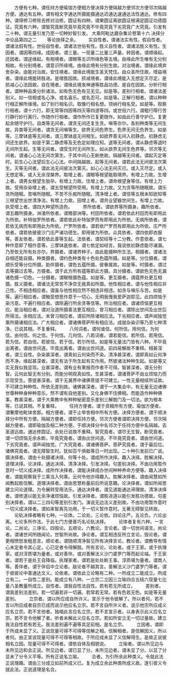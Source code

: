 <!-- { "loadSidebar": true } -->
　　方便有七种。谓任持方便瑜珈方便相方便决择方便隔越方便邻次方便邻次隔越方便。通达有五种。谓有相文字通达所摄能摄通达迟通达速通达法性通达。修有四种。谓得修习修除去修对治修。圆证有四种。谓果圆证离欲圆证根满足圆证功德圆证。究竟有六种。谓智究竟断究竟毕竟究竟不毕竟究竟下劣究竟广大究竟。引发有二十种。谓无量引发乃至一切种妙智引发。
大乘阿毗达磨杂集论卷第十六
决择分中论品第四之二
　　等论抉择之余。
　　实自性者。谓诸法实有性。假自性者。谓诸法假有性。世俗自性者。谓诸法世俗有性。胜义自性者。谓诸法胜义有性。生因者。谓因等四缘。成因者。谓三量。一现量二比量三声量。转因者。谓顺缘起。还因者。谓逆缘起。有相境者。谓眼等五识所缘色等五境。由缘此所生唯有无分别相故。有分别境者。谓意识所缘境。由缘此境有分别生故。对治境者。谓缘此境弃舍杂染。由能对治故。安住境者。谓缘此境能生圣天梵住。由众圣所住故。增益境者。谓缘此境能转胜进。是增胜因故。损减境者。谓缘此境能入无想定灭尽定。是损减心心法因故。自在境者。谓缘此境发神通等胜品功德。是自在因故。分析行相者。谓种种品类分析诸法。如有色无色有见无见。如是等。差别行相者。谓诸法差别义。如一信相或名心净。或名喜乐。或名忍可。如是等。正解行相者。谓以种种行相正解所缘境。如了别行相名识。取像行相名想。领纳行相名受。如是等。观察行相者。谓十六行。即无常等四因等四灭等四道等四。或世俗六行。谓粗行障行苦行静行妙行离行。作随作行相者。谓作所作已复更随作。如由此行善守护已。复更起余随守护行。自类等无间者。谓贪无间还复生贪。嗔等亦尔。各别种类等无间生故。异类等无间者。谓贪无间嗔等生。欲界无间色界生。色界无间无色界生。如是等。三摩钵底等无间者。谓三摩钵底无间相生。如欲界善无间入初静虑。初静虑无间还生欲界。如是于第二静虑等及无色定如理应知。退等无间者。谓从静虑等退时无间所生起。生等无间者。谓受生时无间所生。如从欲界无间生色界等。邻次等无间者。谓诸心心法无间次第生。于其中间心无断绝故。隔越等无间者。谓起灭定等时。前生心心法望后生心心法。中间隔越故。起等无间者。谓若此法无间彼法次第生。灭等无间者。谓此法无间彼法次第灭。如心心法无间灭已。或入灭尽定。或入无想定等。或入无余涅槃界。取增上者。谓眼等根望能取境界。有增上力故。生增上者。谓男女根望生胎孕。有增上力故。住增上者。谓命根望身等住。有增上力故。受用杂染增上者。谓五受根望所受用。有增上力故。又为贪等所随眠故。谓乐贪所随眠。苦嗔所随眠。不苦不乐痴所随眠。清净增上者。谓信等五根未知欲知等三根望世出世清净法。有增上力故。田增上者。谓共业望器世间生。有增上力故。执受增上者。谓四大种望所造色。
　　界所依者。谓欲界等所摄身。趣所依者。谓五趣所摄身。洲渚所依者。谓赡部洲等。村田所依者。谓若依此村田而有即用此为所依。补特伽罗所依者。谓若依此补特伽罗而有即用此为所依。无病所依者。谓若依无病而有即用此为所依。尸罗所依者。谓若依尸罗而有即用此为所依。庄严所依者。谓若依彼彼沙门庄严诸功德生。即用彼为所依。众具依者。谓四依即衣服等。善友依者。谓若依此善等生起。法依者。谓契经等十二分教。作意依者。谓七种作意即了相作意等。三摩钵底依者。谓七依定如经言。我说依初静虑能尽诸漏。乃至依无所有处亦尔。界摄者。谓诸界种子。由此能摄种所生法。相摄者。谓诸法自相还能自摄。种类摄者。谓约色种类有十色处色蕴所摄。如是等。分位摄者。谓顺乐受等分位所摄。助伴摄者。谓色五蕴所摄。彼眷属故。如是等。时摄者。谓过去等摄过去等。方摄者。谓于此方所有蕴等即此方摄。具分摄者。谓欲色无色无漏诸色摄一切色。一分摄者。谓眼根摄色蕴。如是等。更互摄者。谓蕴界处更互相摄。胜义摄者。谓诸法无常苦不净空无我真如所摄。他性相应者。谓与他性相应非己性。不相违相应者。谓虽与他性相应然不相违非相违。如贪与嗔乐与苦。如是等。遍行相应者。谓触受想思作意于一切心。无明我慢我爱萨迦耶见。此四烦恼于染污意。不遍行相应者。谓除遍行所余贪等信等。所治相应者。谓诸烦恼更互相应。能治相应者。谓对治道所摄善法更互相应。曾习相应者。谓除出世间及出世后所得法。余相应法。未曾习相应者。谓前所除诸相应法。下劣相应者。谓声闻独觉乘所摄诸相应法。广大相应者。谓诸佛菩萨所有相应法。成就杂染识等乃至七种清净。已说其相。不复重释。
　　八何词者。谓何谁信。何所信。用何信。为何信。由何信。何之信。于何信。几何信。八若词者。谓若能信。若所信。若用信。若为信。若由信。若彼信。若于信。若尔所信。如是等无量法门皆有八种。不毕竟出离者。谓由世间道。毕竟出离者。谓由出世间道。前四易解故不重释。相甚深者。谓三自性。杂染甚深者。谓真如云何染而不染。清净甚深者。谓即真如云何净而不净。缘起甚深者。谓无有法于所生起有实作用。然彼诸法种种生起。如是等又实无我似我显现。业甚深者。谓有业有果报而作者不可得。智甚深者。谓无分别智。云何此智无有分别。而能分明观真如性。生甚深者。谓诸菩萨不由业烦恼力而示现受生。菩提甚深者。谓于无漏界中诸佛菩提不可建立。一性无量相续所证故。不可建立种种性。所依无差别故。诸佛甚深者。谓于一大集会中。有无量无边诸佛世尊种种身种种意乐。然不谓有自他差别。又化身佛不住佛相。而能造作种种佛事。教甚深者。谓于大乘教中有种种秘密意乐差别三解脱门及一切法。欲为根本等。已说其相。不复重释。
　　任持方便者。谓于资粮所有方便。瑜伽方便者。谓奢摩他毗钵舍那。相方便者。谓于止举舍相中所有方便。决择方便者。谓于顺决择分中所有方便。隔越方便者。谓即任持方便。邻次方便者谓即决择方便。邻次隔越方便者。谓即瑜伽及相二种方便。于顺决择分中名邻次于任持方便中名隔越。去圣道远故。通达修圆证。余处已说故不重释。智究竟者。谓尽无生智。断究竟者。谓一切烦恼无余永断。毕竟究竟者。谓由出世间道。不毕竟究竟者。谓由世间道。下劣究竟者。谓声闻独觉。广大究竟者。谓诸佛菩萨。菩萨究竟者。谓于最后位。诸佛究竟者。谓无障智生时。犹如百千俱胝等日一时出现。二十种引发前已广说。摄决择者。谓由十处摄诸决择。何等十处。谓成所作决择。趣入决择。胜解决择。道理决择。论决择。通达决择。清净决择。引发决择。句差别决择。不由功用暂作意时一切义成决择。成所作决择者。谓能决择成办世间种种养命方便等。趣入决择者。谓能观察我于三乘当入何乘。云何令他亦得趣入。胜解决择者。谓由闻慧如所闻教起胜信解。道理决择者。谓由思慧称量前后所说意趣。论决择者。谓如所闻思建立问论道理。为令展转受用法乐。通达决择者。谓见道能通达谛理故。清净决择者。谓修道以能无余净诸烦恼故。引发决择者。谓胜进道以能引发胜功德故。句差别决择者。谓以二三四句等差别引发门。演说无边法义差别故。不由功用暂作意时一切义成决择者。谓如来智离先功用。于一切义暂作意时。无著无碍智见转故。
　　论轨决择者略有七种。一论体。二论处。三论依。四论庄严。五论负。六论出离。七论多所作法。于此七门方便善巧名论轨决择。
　　论体者复有六种。一言论。二尚论。三诤论。四毁论。五顺论。六教论。言论者。谓一切世间语言。尚论者。谓诸世间所随闻论。世智所尚故。诤论者。谓互相违反所立言论。毁论者。谓更相愤怒发粗恶言。顺论者。谓随顺清净智见所有决择言论。教论者。谓教导有情心未定者令其心定。心已定者令得解脱。所有言论。论处者。或于王家。或于执理家。或对淳质堪为量者。或对善伴。或对善解法义沙门婆罗门等而起论端。于王家者。谓若于是处王自降临。执理家者。谓若是处处断王事。淳质堪为量者。谓商人等。善伴者。谓于伴侣中立论者。敌论者不越其言。善解法义沙门婆罗门等者。谓于彼彼论中善通达文义。论依者。谓依此立论略有二种。一所成立二能成立。所成立有二。一自性二差别。能成立有八种。一立宗二立因三立喻四合五结六现量七比量八圣教量所成立。自性者。谓我自性法自性。若有若无所成立。
　　差别者。谓我差别法差别。若一切遍若非一切遍。若常若无常。若有色若无色。如是等无量差别。
　　立宗者。谓以所应成自所许义。宣示于他令彼解了。所以者何。若不言以所应成者自宗已成而说示他应名立宗。若不言自所许义者。说示他宗所应成义应名立宗。若不言他者。独唱此言应名立宗。若不言宣示者。以身表示此义应名立宗。若不言令他解了者。听者未解此义应名立宗。若如所安立无一切过量故。建立我法自性若有若无。我法差别遍不遍等具足前相。是名立宗。
　　立因者。谓即于所成未显了义。正说现量可得不可得等信解之相。信解相者。是信解因义。所以者何。由正宣说现量可得不可得等相故。于所应成未显了义信解得生。是故正说彼相名立因。现量可得不可得者。谓依自体及相貌说。
　　立喻者。谓以所见边与未所见边和会正说。所见边者。谓已显了分。未所见边者。谓未显了分。以显了分显未了分令义平等。所有正说名立喻。
　　合者。为引所余此种类义。令就此法正说理趣。谓由三分成立如前所成义已。复为成立余此种类所成义故。遂引彼义令就此法。正说道理是名合。
